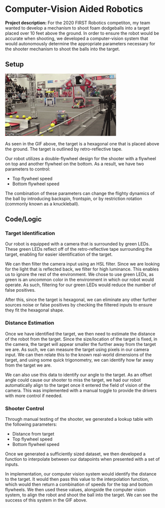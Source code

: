 # Computer-Vision Aided Robotics

**Project description:** For the 2020 FIRST Robotics competiton, my team wanted to develop a mechanism to shoot foam dodgeballs into a target placed over 10 feet above the ground. In order to ensure the robot would be accurate when shooting, we developed a computer-vision system that would autonomously determine the appropriate parameters necessary for the shooter mechanism to shoot the balls into the target.

## Setup
<img src="images/cookieMonster_Shooting.gif?raw=true"/>

As seen in the GIF above, the target is a hexagonal one that is placed above the ground. The target is outlined by retro-reflective tape.

Our robot utilizes a double-flywheel design for the shooter with a flywheel on top and another flywheel on the bottom. As a result, we have two parameters to control:
- Top flywheel speed
- Bottom flywheel speed

The combination of these parameters can change the flighty dynamics of the ball by introducing backspin, frontspin, or by restriction rotation (commonly known as a knuckleball).

## Code/Logic
### Target Identification
Our robot is equipped with a camera that is surrounded by green LEDs. These green LEDs reflect off of the retro-reflective tape surrounding the target, enabling for easier identification of the target.

We can then filter the camera input using an HSL filter. Since we are looking for the light that is reflected back, we filter for high luminance. This enables us to ignore the rest of the environment. We chose to use green LEDs, as green is an uncommon color in the environment in which our robot would operate. As such, filtering for our green LEDs would reduce the number of false positives. 

After this, since the target is hexagonal, we can eliminate any other further sources noise or false positives by checking the filtered inputs to ensure they fit the hexagonal shape.

### Distance Estimation
Once we have identified the target, we then need to estimate the distance of the robot from the target. Since the size/location of the target is fixed, in the camera, the target will appear smaller the further away from the target we are. As such, we can measure the target using pixels in our camera input. We can then relate this to the known real-world dimensions of the target, and using some quick trigonometry, we can identify how far away from the target we are. 

We can also use this data to identify our angle to the target. As an offset angle could cause our shooter to miss the target, we had our robot automatically align to the target once it entered the field of vision of the camera. This was implemented with a manual toggle to provide the drivers with more control if needed. 

### Shooter Control
Through manual testing of the shooter, we generated a lookup table with the following parameters:
- Distance from target
- Top flywheel speed
- Bottom flywheel speed

Once we generated a sufficiently sized dataset, we then developed a function to interpolate between our datapoints when presented with a set of inputs. 

In implementation, our computer vision system would identify the distance to the target. It would then pass this value to the interpolation function, which would then return a combination of speeds for the top and bottom flywheels. We then used these values, alongside the computer vision system, to align the robot and shoot the ball into the target. We can see the success of this system in the GIF above.
